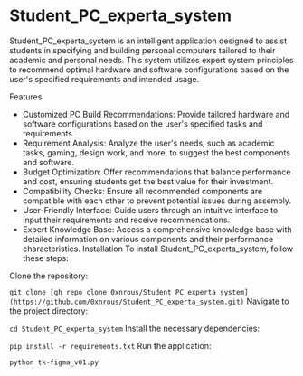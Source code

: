 
# Student_PC_experta_system

Student_PC_experta_system is an intelligent application designed to assist students in specifying and building personal computers tailored to their academic and personal needs. This system utilizes expert system principles to recommend optimal hardware and software configurations based on the user's specified requirements and intended usage.

Features
- Customized PC Build Recommendations: Provide tailored hardware and software configurations based on the user's specified tasks and requirements.
- Requirement Analysis: Analyze the user's needs, such as academic tasks, gaming, design work, and more, to suggest the best components and software.
- Budget Optimization: Offer recommendations that balance performance and cost, ensuring students get the best value for their investment.
- Compatibility Checks: Ensure all recommended components are compatible with each other to prevent potential issues during assembly.
- User-Friendly Interface: Guide users through an intuitive interface to input their requirements and receive recommendations.
- Expert Knowledge Base: Access a comprehensive knowledge base with detailed information on various components and their performance characteristics.
Installation
To install Student_PC_experta_system, follow these steps:

Clone the repository:

```git clone [gh repo clone 0xnrous/Student_PC_experta_system](https://github.com/0xnrous/Student_PC_experta_system.git)```
Navigate to the project directory:

```cd Student_PC_experta_system```
Install the necessary dependencies:

```pip install -r requirements.txt```
Run the application:

```python tk-figma_v01.py```
